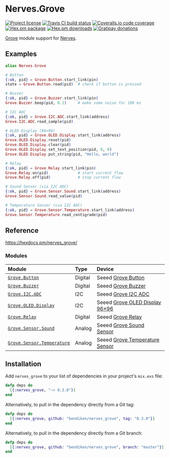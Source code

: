 Nerves.Grove
============

[![Project license](https://img.shields.io/hexpm/l/nerves_grove.svg)](https://unlicense.org/)
[![Travis CI build status](https://img.shields.io/travis/bendiken/nerves_grove/master.svg)](https://travis-ci.org/bendiken/nerves_grove)
[![Coveralls.io code coverage](https://img.shields.io/coveralls/bendiken/nerves_grove/master.svg)](https://coveralls.io/github/bendiken/nerves_grove)
[![Hex.pm package](https://img.shields.io/hexpm/v/nerves_grove.svg)](https://hex.pm/packages/nerves_grove)
[![Hex.pm downloads](https://img.shields.io/hexpm/dt/nerves_grove.svg)](https://hex.pm/packages/nerves_grove)
[![Gratipay donations](https://img.shields.io/gratipay/user/bendiken.svg)](https://gratipay.com/~bendiken/)

[Grove](http://wiki.seeedstudio.com/wiki/Grove_System) module support for
[Nerves](http://nerves-project.org/).

Examples
--------

```elixir
alias Nerves.Grove

# Button
{:ok, pid} = Grove.Button.start_link(pin)
state = Grove.Button.read(pid)  # check if button is pressed

# Buzzer
{:ok, pid} = Grove.Buzzer.start_link(pin)
Grove.Buzzer.beep(pid, 0.1)     # make some noise for 100 ms

# I2C ADC
{:ok, pid} = Grove.I2C.ADC.start_link(address)
Grove.I2C.ADC.read_sample(pid)

# OLED Display (96×96)
{:ok, pid} = Grove.OLED.Display.start_link(address)
Grove.OLED.Display.reset(pid)
Grove.OLED.Display.clear(pid)
Grove.OLED.Display.set_text_position(pid, 0, 0)
Grove.OLED.Display.put_string(pid, "Hello, world")

# Relay
{:ok, pid} = Grove.Relay.start_link(pin)
Grove.Relay.on(pid)             # start current flow
Grove.Relay.off(pid)            # stop current flow

# Sound Sensor (via I2C ADC)
{:ok, pid} = Grove.Sensor.Sound.start_link(address)
Grove.Sensor.Sound.read_value(pid)

# Temperature Sensor (via I2C ADC)
{:ok, pid} = Grove.Sensor.Temperature.start_link(address)
Grove.Sensor.Temperature.read_centigrade(pid)
```

Reference
---------

https://hexdocs.pm/nerves_grove/

### Modules

| Module                       | Type    | Device                              |
| :--------------------------- | :------ | :---------------------------------- |
| [`Grove.Button`]             | Digital | Seeed [Grove Button]                |
| [`Grove.Buzzer`]             | Digital | Seeed [Grove Buzzer]                |
| [`Grove.I2C.ADC`]            | I2C     | Seeed [Grove I2C ADC]               |
| [`Grove.OLED.Display`]       | I2C     | Seeed [Grove OLED Display 96×96]    |
| [`Grove.Relay`]              | Digital | Seeed [Grove Relay]                 |
| [`Grove.Sensor.Sound`]       | Analog  | Seeed [Grove Sound Sensor]          |
| [`Grove.Sensor.Temperature`] | Analog  | Seeed [Grove Temperature Sensor]    |

[`Grove.Button`]:              https://hexdocs.pm/nerves_grove/Nerves.Grove.Button.html
[`Grove.Buzzer`]:              https://hexdocs.pm/nerves_grove/Nerves.Grove.Buzzer.html
[`Grove.I2C.ADC`]:             https://hexdocs.pm/nerves_grove/Nerves.Grove.I2C.ADC.html
[`Grove.OLED.Display`]:        https://hexdocs.pm/nerves_grove/Nerves.Grove.OLED.Display.html
[`Grove.Relay`]:               https://hexdocs.pm/nerves_grove/Nerves.Grove.Relay.html
[`Grove.Sensor.Sound`]:        https://hexdocs.pm/nerves_grove/Nerves.Grove.Sensor.Sound.html
[`Grove.Sensor.Temperature`]:  https://hexdocs.pm/nerves_grove/Nerves.Grove.Sensor.Temperature.html

[Grove Button]:                http://wiki.seeedstudio.com/wiki/Grove_-_Button
[Grove Buzzer]:                http://wiki.seeedstudio.com/wiki/Grove_-_Buzzer
[Grove I2C ADC]:               http://wiki.seeedstudio.com/wiki/Grove_-_I2C_ADC
[Grove OLED Display 96×96]:    http://wiki.seeedstudio.com/wiki/Grove_-_OLED_Display_1.12%22
[Grove Relay]:                 http://wiki.seeedstudio.com/wiki/Grove_-_Relay
[Grove Sound Sensor]:          http://wiki.seeedstudio.com/wiki/Grove_-_Sound_Sensor
[Grove Temperature Sensor]:    http://wiki.seeedstudio.com/wiki/Grove_-_Temperature_Sensor_V1.2

Installation
------------

Add `nerves_grove` to your list of dependencies in your project's `mix.exs` file:

```elixir
defp deps do
  [{:nerves_grove, "~> 0.3.0"}]
end
```

Alternatively, to pull in the dependency directly from a Git tag:

```elixir
defp deps do
  [{:nerves_grove, github: "bendiken/nerves_grove", tag: "0.3.0"}]
end
```

Alternatively, to pull in the dependency directly from a Git branch:

```elixir
defp deps do
  [{:nerves_grove, github: "bendiken/nerves_grove", branch: "master"}]
end
```
